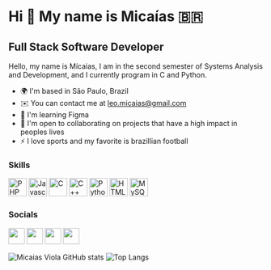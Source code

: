 Hi 👋 My name is Micaías 🇧🇷
==========================

Full Stack Software Developer
-----------------------------

Hello, my name is Mícaias, I am in the second semester of Systems Analysis and Development, and I currently program in C and Python.


* 🌍  I'm based in São Paulo, Brazil
* ✉️  You can contact me at [leo.micaias@gmail.com](mailto:leo.micaias@gmail.com)
* 🧠  I'm learning Figma
* 🤝  I'm open to collaborating on projects that have a high impact in peoples lives
* ⚡  I love sports and my favorite is brazillian football

### Skills

<p align="left">
<a href="https://www.php.net/" target="_blank" rel="noreferrer"><img src="https://raw.githubusercontent.com/danielcranney/readme-generator/main/public/icons/skills/php-colored.svg" width="36" height="36" alt="PHP" /></a>
<a href="https://developer.mozilla.org/en-US/docs/Web/JavaScript" target="_blank" rel="noreferrer"><img src="https://raw.githubusercontent.com/danielcranney/readme-generator/main/public/icons/skills/javascript-colored.svg" width="36" height="36" alt="Javascript" /></a>
<a href="https://docs.microsoft.com/en-us/cpp/?view=msvc-170" target="_blank" rel="noreferrer"><img src="https://raw.githubusercontent.com/danielcranney/readme-generator/main/public/icons/skills/c-colored.svg" width="36" height="36" alt="C" /></a>
<a href="https://docs.microsoft.com/en-us/cpp/?view=msvc-170" target="_blank" rel="noreferrer"><img src="https://raw.githubusercontent.com/danielcranney/readme-generator/main/public/icons/skills/cplusplus-colored.svg" width="36" height="36" alt="C++" /></a>
<a href="https://www.python.org/" target="_blank" rel="noreferrer"><img src="https://raw.githubusercontent.com/danielcranney/readme-generator/main/public/icons/skills/python-colored.svg" width="36" height="36" alt="Python" /></a>
<a href="https://developer.mozilla.org/en-US/docs/Glossary/HTML5" target="_blank" rel="noreferrer"><img src="https://raw.githubusercontent.com/danielcranney/readme-generator/main/public/icons/skills/html5-colored.svg" width="36" height="36" alt="HTML5" /></a>
<a href="https://mysql.com/" target="_blank" rel="noreferrer"><img src="https://raw.githubusercontent.com/danielcranney/readme-generator/main/public/icons/skills/mysql-colored.svg" width="36" height="36" alt="MySQL" /></a>
</p>

### Socials

<p align="left"> <a href="https://discord.com/users/355140955168440330" target="_blank" rel="noreferrer"><img src="https://raw.githubusercontent.com/danielcranney/readme-generator/main/public/icons/socials/discord.svg" width="32" height="32" /></a> <a href="https://https://github.com/micaiasviola" target="_blank" rel="noreferrer"><img src="https://www.svgrepo.com/show/440961/github.svg" width="32" height="32" /></a> <a href="https://www.linkedin.com/in/micaias-viola-12857920a" target="_blank" rel="noreferrer"><img src="https://raw.githubusercontent.com/danielcranney/readme-generator/main/public/icons/socials/linkedin.svg" width="32" height="32" /></a> <a href="https://www.instagram.com/mike_sktr" target="_blank" rel="noreferrer"><img src="https://raw.githubusercontent.com/danielcranney/readme-generator/main/public/icons/socials/instagram.svg" width="32" height="32" /></a></p>

  ![Micaias Viola GitHub stats](https://github-readme-stats.vercel.app/api?username=micaiasviola&show_icons=true&line_height=55&theme=tokyonight&card_width=500px)
  ![Top Langs](https://github-readme-stats.vercel.app/api/top-langs/?username=micaiasviola&layout=donut-vertical&langs_count=20&theme=tokyonight&card_width=300px)
  <!--[![Readme Card](https://github-readme-stats.vercel.app/api/pin/?username=micaiasviola&repo=User-Autentication-in-C)](https://github.com/micaiasviola/User-autentication-in-C)-->





